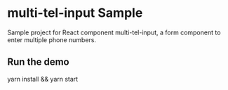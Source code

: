 # multi-tel-input Sample

Sample project for React component multi-tel-input, a form component to enter multiple phone numbers.

## Run the demo

yarn install && yarn start